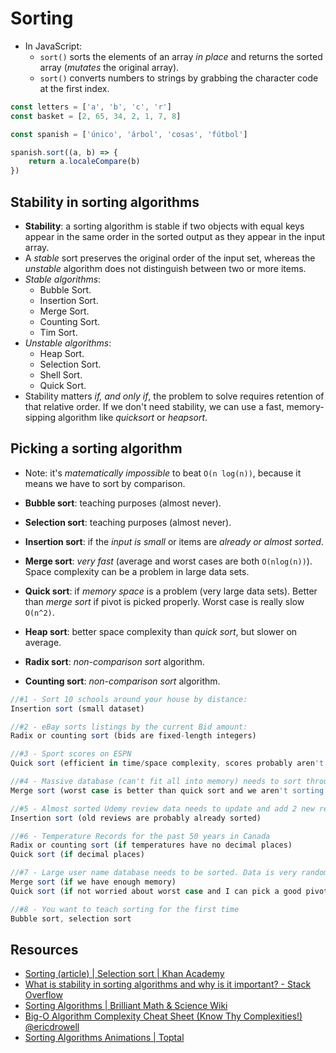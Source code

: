 # Sorting

* In JavaScript:
  * `sort()` sorts the elements of an array *in place* and returns
  the sorted array (*mutates* the original array).
  * `sort()` converts numbers to strings by grabbing the character code at the
    first index.

```javascript
const letters = ['a', 'b', 'c', 'r']
const basket = [2, 65, 34, 2, 1, 7, 8]

const spanish = ['único', 'árbol', 'cosas', 'fútbol']

spanish.sort((a, b) => {
    return a.localeCompare(b)
})
```

## Stability in sorting algorithms

* **Stability**: a sorting algorithm is stable if two objects with equal keys
  appear in the same order in the sorted output as they appear in the input
  array.
* A *stable* sort preserves the original order of the input set, whereas the *unstable* algorithm does not distinguish between two or more items.
* *Stable algorithms*:
  * Bubble Sort.
  * Insertion Sort.
  * Merge Sort.
  * Counting Sort.
  * Tim Sort.
* *Unstable algorithms*:
  * Heap Sort.
  * Selection Sort.
  * Shell Sort.
  * Quick Sort.
* Stability matters *if, and only if*, the problem to solve requires
  retention of that relative order. If we don't need stability, we can use a
  fast, memory-sipping algorithm like *quicksort* or *heapsort*.

## Picking a sorting algorithm

* Note: it's *matematically impossible* to beat `O(n log(n))`, because it means
  we have to sort by comparison.

* **Bubble sort**: teaching purposes (almost never).
* **Selection sort**: teaching purposes (almost never).
* **Insertion sort**: if the *input is small* or items are *already or almost sorted*.
* **Merge sort**: *very fast* (average and worst cases are both `O(nlog(n))`).
  Space complexity can be a problem in large data sets.
* **Quick sort**: if *memory space* is a problem (very large data sets). Better
  than *merge sort* if pivot is picked properly. Worst case is really slow
  `O(n^2)`.
* **Heap sort**: better space complexity than *quick sort*, but slower on average.

* **Radix sort**: *non-comparison sort* algorithm.
* **Counting sort**: *non-comparison sort* algorithm.

```javascript
//#1 - Sort 10 schools around your house by distance:
Insertion sort (small dataset)

//#2 - eBay sorts listings by the current Bid amount:
Radix or counting sort (bids are fixed-length integers)

//#3 - Sport scores on ESPN
Quick sort (efficient in time/space complexity, scores probably aren't already sorted)

//#4 - Massive database (can't fit all into memory) needs to sort through past year's user data
Merge sort (worst case is better than quick sort and we aren't sorting in memory)

//#5 - Almost sorted Udemy review data needs to update and add 2 new reviews
Insertion sort (old reviews are probably already sorted)

//#6 - Temperature Records for the past 50 years in Canada
Radix or counting sort (if temperatures have no decimal places)
Quick sort (if decimal places)

//#7 - Large user name database needs to be sorted. Data is very random.
Merge sort (if we have enough memory)
Quick sort (if not worried about worst case and I can pick a good pivot)

//#8 - You want to teach sorting for the first time
Bubble sort, selection sort
```

## Resources

* [Sorting (article) | Selection sort | Khan Academy](https://www.khanacademy.org/computing/computer-science/algorithms/sorting-algorithms/a/sorting)
* [What is stability in sorting algorithms and why is it important? - Stack Overflow](https://stackoverflow.com/questions/1517793/what-is-stability-in-sorting-algorithms-and-why-is-it-important)
* [Sorting Algorithms | Brilliant Math & Science
  Wiki](https://brilliant.org/wiki/sorting-algorithms/)
* [Big-O Algorithm Complexity Cheat Sheet (Know Thy Complexities!)
  @ericdrowell](https://www.bigocheatsheet.com/)
* [Sorting Algorithms Animations |
  Toptal](https://www.toptal.com/developers/sorting-algorithms)
